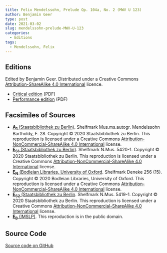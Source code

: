 ```yaml
---
title: Felix Mendelssohn, Prelude Op. 104a, No. 2 (MWV U 123)
author: Benjamin Geer
type: post
date: 2021-03-02
slug: mendelssohn-prelude-MWV-U-123
categories:
  - Editions
tags:
  - Mendelssohn, Felix
---
```


## Editions

Edited by Benjamin Geer. Distributed under a Creative Commons
[Attribution-ShareAlike 4.0
International](https://creativecommons.org/licenses/by-sa/4.0/deed.en)
licence.

- <a href="/editions/Mendelssohn_MWV_U_123_Critical_Edition.pdf" target="_blank">Critical edition</a> (PDF)
- <a href="/editions/Mendelssohn_MWV_U_123_Performance_Edition.pdf" target="_blank">Performance edition</a> (PDF)

## Facsimiles of Sources

- <a href="/facsimiles/Mendelssohn-MWV-U-123-A1-SBB.pdf"
  target="_blank">**A<sub>1</sub>** (Staatsbibliothek zu
  Berlin)</a>. Shelfmark Mus.ms.autogr. Mendelssohn Bartholdy,
  F. 28. Copyright © 2020 Staatsbibliothek zu Berlin. This
  reproduction is licensed under a Creative Commons
  [Attribution-NonCommercial-ShareAlike 4.0
  International](http://creativecommons.org/licenses/by-nc-sa/4.0/deed.en)
  license.
- <a href="/facsimiles/Mendelssohn-MWV-U-123-S1-SBB.pdf"
  target="_blank">**E<sub>S1</sub>** (Staatsbibliothek zu
  Berlin)</a>. Shelfmark N.Mus. 5420-1. Copyright © 2020
  Staatsbibliothek zu Berlin. This reproduction is licensed under a
  Creative Commons [Attribution-NonCommercial-ShareAlike 4.0
  International](http://creativecommons.org/licenses/by-nc-sa/4.0/deed.en)
  license.
- <a href="/facsimiles/Mendelssohn-MWV-U-123-N-Oxford.pdf"
  target="_blank">**E<sub>N</sub>** (Bodleian Libraries, University of
  Oxford</a>. Shelfmark Deneke 256 (15). Copyright © 2020 Bodleian
  Libraries, University of Oxford. This reproduction is licensed under
  a Creative Commons [Attribution-NonCommercial-ShareAlike 4.0
  International](http://creativecommons.org/licenses/by-nc-sa/4.0/deed.en)
  license.
- <a href="/facsimiles/Mendelssohn-MWV-U-123-S2-SBB.pdf"
  target="_blank">**E<sub>S2</sub>** (Staatsbibliothek zu
  Berlin</a>. Shelfmark N.Mus. 5419-1. Copyright © 2020
  Staatsbibliothek zu Berlin. This reproduction is licensed under a
  Creative Commons [Attribution-NonCommercial-ShareAlike 4.0
  International](http://creativecommons.org/licenses/by-nc-sa/4.0/deed.en)
  license.
- <a href="/facsimiles/Mendelssohn-MWV-U-123-Breitkopf-IMSLP.pdf"
  target="_blank">**E<sub>B</sub>** (IMSLP)</a>. This reproduction is
  in the public domain.

## Source Code

[Source code on GitHub](https://github.com/benjamingeer/Tondauer/tree/master/editions/Mendelssohn_MWV_U_123)
